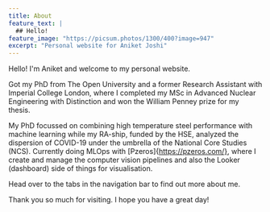 ```yaml
---
title: About
feature_text: |
  ## Hello!
feature_image: "https://picsum.photos/1300/400?image=947"
excerpt: "Personal website for Aniket Joshi"
---
```


Hello! I'm Aniket and welcome to my personal website. 

Got my PhD from The Open University and a former Research Assistant with Imperial College London, where I completed my MSc in Advanced Nuclear Engineering with Distinction and won the William Penney prize for my thesis. 

My PhD focussed on combining high temperature steel performance with machine learning while my RA-ship, funded by the HSE, analyzed the dispersion of COVID-19 under the umbrella of the National Core Studies (NCS). Currently doing MLOps with [Pzeros]{https://pzeros.com/}, where I create and manage the computer vision pipelines and also the Looker (dashboard) side of things for visualisation.

Head over to the tabs in the navigation bar to find out more about me.

Thank you so much for visiting. I hope you have a great day!
